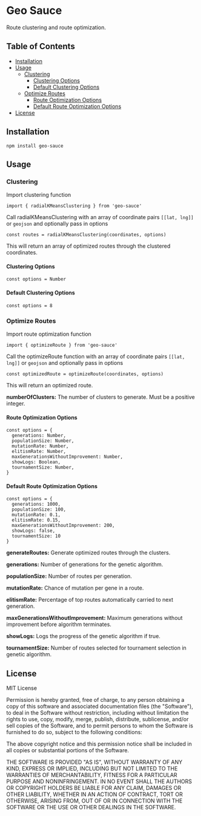 # Geo Sauce
Route clustering and route optimization.

## Table of Contents
  - [Installation](#installation)
  - [Usage](#usage)
      - [Clustering](#clustering)
        - [Clustering Options](#clustering-options)
        - [Default Clustering Options](#default-clustering-options)
      - [Optimize Routes](#optimize-routes)
        - [Route Optimization Options](#route-optimization-options)
        - [Default Route Optimization Options](#default-route-optimization-options)
  - [License](#license)

## Installation
```npm install geo-sauce```

## Usage

### Clustering
Import clustering function

```import { radialKMeansClustering } from 'geo-sauce'```

Call radialKMeansClustering with an array of coordinate pairs `[[lat, lng]]` or `geojson` and optionally pass in options

```const routes = radialKMeansClustering(coordinates, options)```

This will return an array of optimized routes through the clustered coordinates.

#### Clustering Options
```const options = Number```

#### Default Clustering Options
```const options = 8```


### Optimize Routes
Import route optimization function
  
```import { optimizeRoute } from 'geo-sauce'```

Call the optimizeRoute function with an array of coordinate pairs `[[lat, lng]]` or `geojson` and optionally pass in options

```const optimizedRoute = optimizeRoute(coordinates, options)```

This will return an optimized route.

**numberOfClusters:** The number of clusters to generate. Must be a positive integer.


#### Route Optimization Options
```
const options = {
  generations: Number,
  populationSize: Number,
  mutationRate: Number,
  elitismRate: Number,
  maxGenerationsWithoutImprovement: Number,
  showLogs: Boolean,
  tournamentSize: Number,
}
```

#### Default Route Optimization Options
```
const options = {
  generations: 1000,
  populationSize: 100, 
  mutationRate: 0.1,
  elitismRate: 0.15,
  maxGenerationsWithoutImprovement: 200,
  showLogs: false,
  tournamentSize: 10
}
```

**generateRoutes:** Generate optimized routes through the clusters.

**generations:** Number of generations for the genetic algorithm.

**populationSize:** Number of routes per generation.

**mutationRate:** Chance of mutation per gene in a route.

**elitismRate:** Percentage of top routes automatically carried to next generation.

**maxGenerationsWithoutImprovement:** Maximum generations without improvement before algorithm terminates.

**showLogs:** Logs the progress of the genetic algorithm if true.

**tournamentSize:** Number of routes selected for tournament selection in genetic algorithm.

## License
MIT License

Permission is hereby granted, free of charge, to any person obtaining a copy
of this software and associated documentation files (the "Software"), to deal
in the Software without restriction, including without limitation the rights
to use, copy, modify, merge, publish, distribute, sublicense, and/or sell
copies of the Software, and to permit persons to whom the Software is
furnished to do so, subject to the following conditions:

The above copyright notice and this permission notice shall be included in all
copies or substantial portions of the Software.

THE SOFTWARE IS PROVIDED "AS IS", WITHOUT WARRANTY OF ANY KIND, EXPRESS OR
IMPLIED, INCLUDING BUT NOT LIMITED TO THE WARRANTIES OF MERCHANTABILITY,
FITNESS FOR A PARTICULAR PURPOSE AND NONINFRINGEMENT. IN NO EVENT SHALL THE
AUTHORS OR COPYRIGHT HOLDERS BE LIABLE FOR ANY CLAIM, DAMAGES OR OTHER
LIABILITY, WHETHER IN AN ACTION OF CONTRACT, TORT OR OTHERWISE, ARISING FROM,
OUT OF OR IN CONNECTION WITH THE SOFTWARE OR THE USE OR OTHER DEALINGS IN THE
SOFTWARE.
